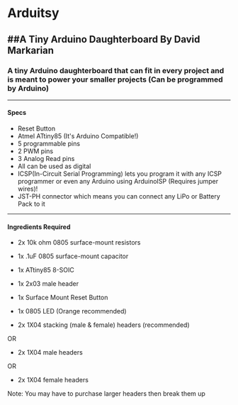 # Arduitsy
##A Tiny Arduino Daughterboard By David Markarian
---
### A tiny Arduino daughterboard that can fit in every project and is meant to power your smaller projects (Can be programmed by Arduino)
---
#### Specs
* Reset Button
* Atmel ATtiny85 (It's Arduino Compatible!)
* 5 programmable pins
* 2 PWM pins
* 3 Analog Read pins
* All can be used as digital
* ICSP(In-Circuit Serial Programming) lets you program it with any ICSP programmer or even any Arduino using ArduinoISP (Requires jumper wires)!
* JST-PH connector which means you can connect any LiPo or Battery Pack to it

---
#### Ingredients Required
* 2x 10k ohm 0805 surface-mount resistors
* 1x .1uF 0805 surface-mount capacitor
* 1x ATtiny85 8-SOIC
* 1x 2x03 male header
* 1x Surface Mount Reset Button
* 1x 0805 LED (Orange recommended)


* 2x 1X04 stacking (male & female) headers (recommended)

OR
* 2x 1X04 male headers

OR
* 2x 1X04 female headers

Note: You may have to purchase larger headers then break them up
